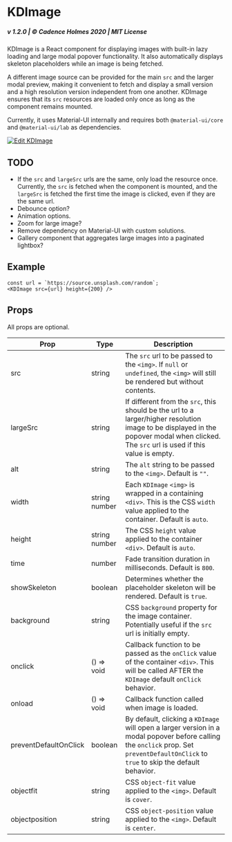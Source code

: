 # KDImage

##### v 1.2.0 | © Cadence Holmes 2020 | MIT License

KDImage is a React component for displaying images with built-in lazy loading and large modal popover functionality. It also automatically displays skeleton placeholders while an image is being fetched.

A different image source can be provided for the main `src` and the larger modal preview, making it convenient to fetch and display a small version and a high resolution version independent from one another. KDImage ensures that its `src` resources are loaded only once as long as the component remains mounted.

Currently, it uses Material-UI internally and requires both `@material-ui/core` and `@material-ui/lab` as dependencies.

[![Edit KDImage](https://codesandbox.io/static/img/play-codesandbox.svg)](https://codesandbox.io/s/kdimage-i0fz1?fontsize=14&hidenavigation=1&theme=dark)

## TODO

- If the `src` and `largeSrc` urls are the same, only load the resource once. Currently, the `src` is fetched when the component is mounted, and the `largeSrc` is fetched the first time the image is clicked, even if they are the same url.
- Debounce option?
- Animation options.
- Zoom for large image?
- Remove dependency on Material-UI with custom solutions.
- Gallery component that aggregates large images into a paginated lightbox?

## Example

```
const url = `https://source.unsplash.com/random`;
<KDImage src={url} height={200} />
```

## Props

All props are optional.

| Prop                  | Type          | Description                                                                                                                                                                              |
| --------------------- | ------------- | ---------------------------------------------------------------------------------------------------------------------------------------------------------------------------------------- |
| src                   | string        | The `src` url to be passed to the `<img>`. If `null` or `undefined`, the `<img>` will still be rendered but without contents.                                                            |
| largeSrc              | string        | If different from the `src`, this should be the url to a larger/higher resolution image to be displayed in the popover modal when clicked. The `src` url is used if this value is empty. |
| alt                   | string        | The `alt` string to be passed to the `<img>`. Default is `""`.                                                                                                                           |
| width                 | string number | Each `KDImage` `<img>` is wrapped in a containing `<div>`. This is the CSS `width` value applied to the container. Default is `auto`.                                                    |
| height                | string number | The CSS `height` value applied to the container `<div>`. Default is `auto`.                                                                                                              |
| time                  | number        | Fade transition duration in milliseconds. Default is `800`.                                                                                                                              |
| showSkeleton          | boolean       | Determines whether the placeholder skeleton will be rendered. Default is `true`.                                                                                                         |
| background            | string        | CSS `background` property for the image container. Potentially useful if the `src` url is initially empty.                                                                               |
| onclick               | () => void    | Callback function to be passed as the `onClick` value of the container `<div>`. This will be called AFTER the `KDImage` default `onClick` behavior.                                      |
| onload                | () => void    | Callback function called when image is loaded.                                                                                                                                           |
| preventDefaultOnClick | boolean       | By default, clicking a `KDImage` will open a larger version in a modal popover before calling the `onclick` prop. Set `preventDefaultOnClick` to `true` to skip the default behavior.    |
| objectfit             | string        | CSS `object-fit` value applied to the `<img>`. Default is `cover`.                                                                                                                       |
| objectposition        | string        | CSS `object-position` value applied to the `<img>`. Default is `center`.                                                                                                                 |

